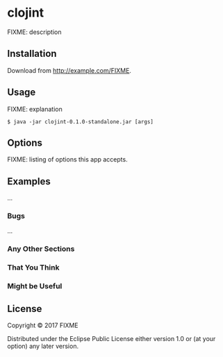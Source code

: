 # clojint

FIXME: description

## Installation

Download from http://example.com/FIXME.

## Usage

FIXME: explanation

    $ java -jar clojint-0.1.0-standalone.jar [args]

## Options

FIXME: listing of options this app accepts.

## Examples

...

### Bugs

...

### Any Other Sections
### That You Think
### Might be Useful

## License

Copyright © 2017 FIXME

Distributed under the Eclipse Public License either version 1.0 or (at
your option) any later version.
